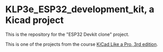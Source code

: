 # KLP3e_ESP32_development_kit, a Kicad project

This is the repository for the "ESP32 Devkit clone" project.

This is one of the projects from the course [KiCad Like a Pro, 3rd edition](https://techexplorations.com/so/kicad-like-a-pro-3rd-edition/).

